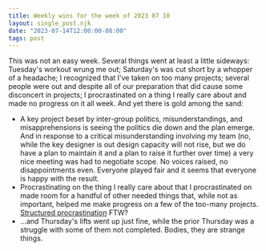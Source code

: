 ```yaml
---
title: Weekly wins for the week of 2023 07 10
layout: single_post.njk
date: "2023-07-14T12:00:00-08:00"
tags: post
---
```

This was not an easy week. Several things went at least a little sideways: Tuesday's workout wrung me out; Saturday's was cut short by a whopper of a headache; I recognized that I've taken on too many projects; several people were out and despite all of our preparation that did cause some disconcert in projects; I procrastinated on a thing I really care about and made no progress on it all week. And yet there is gold among the sand:
- A key project beset by inter-group politics, misunderstandings, and misapprehensions is seeing the politics die down and the plan emerge. And in response to a critical misunderstanding involving my team (no, while the key designer is out design capacity will not rise, but we do have a plan to maintain it and a plan to raise it further over time) a very nice meeting was had to negotiate scope. No voices raised, no disappointments even. Everyone played fair and it seems that everyone is happy with the result.
- Procrastinating on the thing I really care about that I procrastinated on made room for a handful of other needed things that, while not as important, helped me make progress on a few of the too-many projects. [Structured procrastination](https://structuredprocrastination.com) FTW?
- …and Thursday's lifts went up just fine, while the prior Thursday was a struggle with some of them not completed. Bodies, they are strange things.
